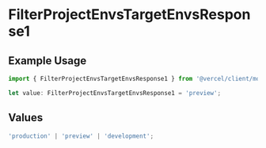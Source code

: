 # FilterProjectEnvsTargetEnvsResponse1

## Example Usage

```typescript
import { FilterProjectEnvsTargetEnvsResponse1 } from '@vercel/client/models/operations';

let value: FilterProjectEnvsTargetEnvsResponse1 = 'preview';
```

## Values

```typescript
'production' | 'preview' | 'development';
```
